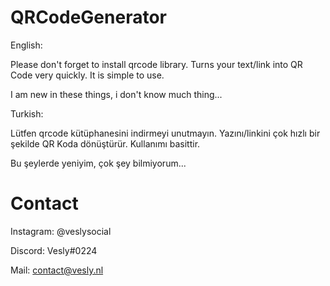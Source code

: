 # QRCodeGenerator
English:

Please don't forget to install qrcode library. Turns your text/link into QR Code very quickly. It is simple to use.

I am new in these things, i don't know much thing...

Turkish:

Lütfen qrcode kütüphanesini indirmeyi unutmayın. Yazını/linkini çok hızlı bir şekilde QR Koda dönüştürür. Kullanımı basittir.

Bu şeylerde yeniyim, çok şey bilmiyorum...

# Contact
Instagram: @veslysocial

Discord: Vesly#0224

Mail: contact@vesly.nl
